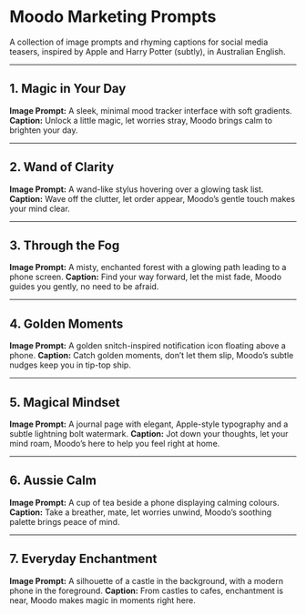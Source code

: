 # Moodo Marketing Prompts

A collection of image prompts and rhyming captions for social media teasers, inspired by Apple and Harry Potter (subtly), in Australian English.

---

## 1. Magic in Your Day
**Image Prompt:** A sleek, minimal mood tracker interface with soft gradients.
**Caption:**
Unlock a little magic, let worries stray,
Moodo brings calm to brighten your day.

---

## 2. Wand of Clarity
**Image Prompt:** A wand-like stylus hovering over a glowing task list.
**Caption:**
Wave off the clutter, let order appear,
Moodo’s gentle touch makes your mind clear.

---

## 3. Through the Fog
**Image Prompt:** A misty, enchanted forest with a glowing path leading to a phone screen.
**Caption:**
Find your way forward, let the mist fade,
Moodo guides you gently, no need to be afraid.

---

## 4. Golden Moments
**Image Prompt:** A golden snitch-inspired notification icon floating above a phone.
**Caption:**
Catch golden moments, don’t let them slip,
Moodo’s subtle nudges keep you in tip-top ship.

---

## 5. Magical Mindset
**Image Prompt:** A journal page with elegant, Apple-style typography and a subtle lightning bolt watermark.
**Caption:**
Jot down your thoughts, let your mind roam,
Moodo’s here to help you feel right at home.

---

## 6. Aussie Calm
**Image Prompt:** A cup of tea beside a phone displaying calming colours.
**Caption:**
Take a breather, mate, let worries unwind,
Moodo’s soothing palette brings peace of mind.

---

## 7. Everyday Enchantment
**Image Prompt:** A silhouette of a castle in the background, with a modern phone in the foreground.
**Caption:**
From castles to cafes, enchantment is near,
Moodo makes magic in moments right here.
